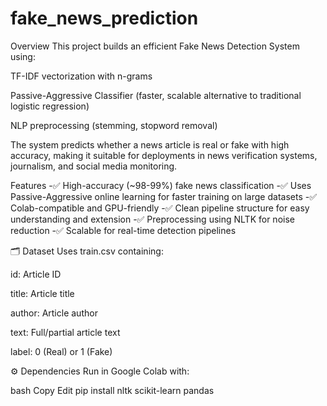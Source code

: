 # fake_news_prediction

 Overview
This project builds an efficient Fake News Detection System using:

TF-IDF vectorization with n-grams

Passive-Aggressive Classifier (faster, scalable alternative to traditional logistic regression)

NLP preprocessing (stemming, stopword removal)

The system predicts whether a news article is real or fake with high accuracy, making it suitable for deployments in news verification systems, journalism, and social media monitoring.

 Features
  -✅ High-accuracy (~98-99%) fake news classification
  -✅ Uses Passive-Aggressive online learning for faster training on large datasets
  -✅ Colab-compatible and GPU-friendly
  -✅ Clean pipeline structure for easy understanding and extension
  -✅ Preprocessing using NLTK for noise reduction
  -✅ Scalable for real-time detection pipelines

🗂️ Dataset
Uses train.csv containing:

id: Article ID

title: Article title

author: Article author

text: Full/partial article text

label: 0 (Real) or 1 (Fake)

⚙️ Dependencies
Run in Google Colab with:

bash
Copy
Edit
pip install nltk scikit-learn pandas
